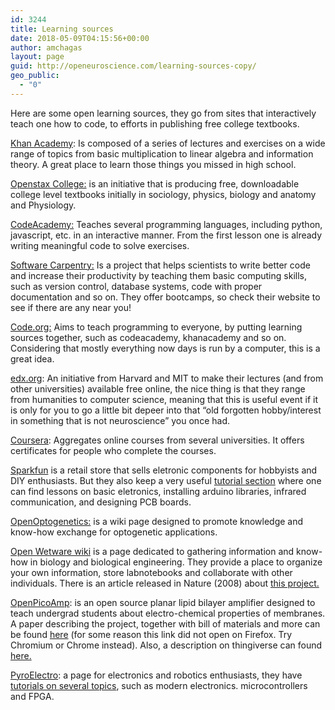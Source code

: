 ```yaml
---
id: 3244
title: Learning sources
date: 2018-05-09T04:15:56+00:00
author: amchagas
layout: page
guid: http://openeuroscience.com/learning-sources-copy/
geo_public:
  - "0"
---
```

Here are some open learning sources, they go from sites that interactively teach one how to code, to efforts in publishing free college textbooks.

[Khan Academy](https://www.khanacademy.org/): Is composed of a series of lectures and exercises on a wide range of topics from basic multiplication to linear algebra and information theory. A great place to learn those things you missed in high school.

[Openstax College:](http://openstaxcollege.org/) is an initiative that is producing free, downloadable college level textbooks initially in sociology, physics, biology and anatomy and Physiology.

[CodeAcademy:](http://www.codecademy.com/#!/exercises/0) Teaches several programming languages, including python, javascript, etc. in an interactive manner. From the first lesson one is already writing meaningful code to solve exercises.

[Software Carpentry:](http://software-carpentry.org/) Is a project that helps scientists to write better code and increase their productivity by teaching them basic computing skills, such as version control, database systems, code with proper documentation and so on. They offer bootcamps, so check their website to see if there are any near you!

[Code.org:](http://www.code.org/) Aims to teach programming to everyone, by putting learning sources together, such as codeacademy, khanacademy and so on. Considering that mostly everything now days is run by a computer, this is a great idea.

[edx.org](https://www.edx.org/): An initiative from Harvard and MIT to make their lectures (and from other universities) available free online, the nice thing is that they range from humanities to computer science, meaning that this is useful event if it is only for you to go a little bit depeer into that &#8220;old forgotten hobby/interest in something that is not neuroscience&#8221; you once had.

[Coursera](https://www.coursera.org/): Aggregates online courses from several universities. It offers certificates for people who complete the courses.

[Sparkfun](https://www.sparkfun.com/static/about) is a retail store that sells eletronic components for hobbyists and DIY enthusiasts. But they also keep a very useful [tutorial section](https://learn.sparkfun.com/tutorials) where one can find lessons on basic eletronics, installing arduino libraries, infrared communication, and designing PCB boards.

[OpenOptogenetics:](http://www.openoptogenetics.org/index.php?title=Main_Page) is a wiki page designed to promote knowledge and know-how exchange for optogenetic applications.

[Open Wetware wiki](http://openwetware.org/wiki/Main_Page) is a page dedicated to gathering information and know-how in biology and biological engineering. They provide a place to organize your own information, store labnotebooks and collaborate with other individuals. There is an article released in Nature (2008) about [this project.](http://www.nature.com/news/2008/080903/full/455022a.html)

[OpenPicoAmp](http://arxiv.org/abs/1403.7439): is an open source planar lipid bilayer amplifier designed to teach undergrad students about electro-chemical properties of membranes. A paper describing the project, together with bill of materials and more can be found [here](http://arxiv.org/abs/1403.7439) (for some reason this link did not open on Firefox. Try Chromium or Chrome instead). Also, a description on thingiverse can found [here.](http://www.thingiverse.com/thing:292678)

[PyroElectro](http://www.pyroelectro.com/): a page for electronics and robotics enthusiasts, they have [tutorials on several topics](http://www.pyroelectro.com/edu/), such as modern electronics. microcontrollers and FPGA.

&nbsp;